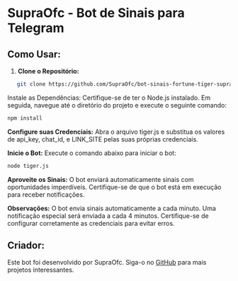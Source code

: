 # SupraOfc - Bot de Sinais para Telegram

## Como Usar:

1. **Clone o Repositório:**
```bash
   git clone https://github.com/SupraOfc/bot-sinais-fortune-tiger-supraofc.git
```
Instale as Dependências:
Certifique-se de ter o Node.js instalado. Em seguida, navegue até o diretório do projeto e execute o seguinte comando:

```bash
npm install
```

**Configure suas Credenciais:**
Abra o arquivo tiger.js e substitua os valores de api_key, chat_id, e LINK_SITE pelas suas próprias credenciais.

**Inicie o Bot:**
Execute o comando abaixo para iniciar o bot:

```bash
node tiger.js
```

**Aproveite os Sinais:**
O bot enviará automaticamente sinais com oportunidades imperdíveis. Certifique-se de que o bot está em execução para receber notificações.

**Observações:**
O bot envia sinais automaticamente a cada minuto.
Uma notificação especial será enviada a cada 4 minutos.
Certifique-se de configurar corretamente as credenciais para evitar erros.

## Criador:
Este bot foi desenvolvido por SupraOfc. Siga-o no [GitHub](https://github.com/SupraOfc) para mais projetos interessantes.
